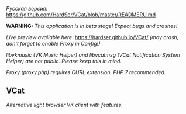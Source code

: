 *Русская версия:* https://github.com/HardSer/VCat/blob/master/READMERU.md

**WARNING:** _This application is in beta stage! Expect bugs and crashes!_

*Live preview available here:* https://hardser.github.io/VCat/ *(may crash, don't forget to enable Proxy in Config!)*

*libvkmusic (VK Music Helper) and libvcatmsg (VCat Notification System Helper) are not public. Please keep this in mind.*

*Proxy (proxy.php) requires CURL extension. PHP 7 recommended.*

## VCat

*Alternative light browser VK client with features.*
